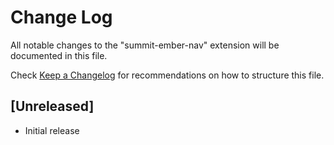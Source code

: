 # Change Log

All notable changes to the "summit-ember-nav" extension will be documented in this file.

Check [Keep a Changelog](http://keepachangelog.com/) for recommendations on how to structure this file.

## [Unreleased]

- Initial release